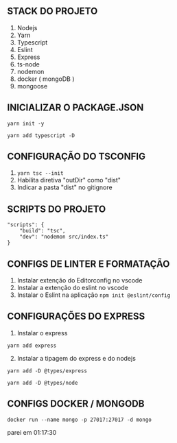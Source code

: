 ## STACK DO PROJETO

1. Nodejs
2. Yarn
3. Typescript
4. Eslint
5. Express
6. ts-node
7. nodemon
8. docker ( mongoDB )
9. mongoose

## INICIALIZAR O PACKAGE.JSON

```
yarn init -y

yarn add typescript -D
```

## CONFIGURAÇÃO DO TSCONFIG

1. `yarn tsc --init`
2. Habilita diretiva "outDir" como "dist"
3. Indicar a pasta "dist" no gitignore

## SCRIPTS DO PROJETO

```
"scripts": {
    "build": "tsc",
    "dev": "nodemon src/index.ts"
}
```

## CONFIGS DE LINTER E FORMATAÇÃO

1. Instalar extenção do Editorconfig no vscode
2. Instalar a extenção do eslint no vscode
3. Instalar o Eslint na aplicação
`npm init @eslint/config`

## CONFIGURAÇÕES DO EXPRESS

1. Instalar o express
```
yarn add express
```

2. Instalar a tipagem do express e do nodejs

```
yarn add -D @types/express

yarn add -D @types/node
```

## CONFIGS DOCKER / MONGODB

`docker run --name mongo -p 27017:27017 -d mongo`

parei em 01:17:30

